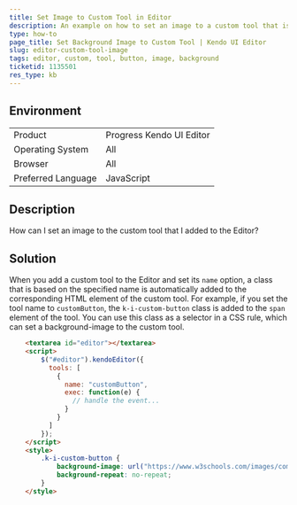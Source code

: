 ```yaml
---
title: Set Image to Custom Tool in Editor
description: An example on how to set an image to a custom tool that is added to the Kendo UI Editor.
type: how-to
page_title: Set Background Image to Custom Tool | Kendo UI Editor
slug: editor-custom-tool-image
tags: editor, custom, tool, button, image, background
ticketid: 1135501
res_type: kb
---
```


## Environment

<table>
 <tr>
  <td>Product</td>
  <td>Progress Kendo UI Editor</td>
 </tr>
 <tr>
  <td>Operating System</td>
  <td>All</td>
 </tr>
 <tr>
  <td>Browser</td>
  <td>All</td>
 </tr>
 <tr>
  <td>Preferred Language</td>
  <td>JavaScript</td>
 </tr>
</table>

## Description

How can I set an image to the custom tool that I added to the Editor?

## Solution

When you add a custom tool to the Editor and set its `name` option, a class that is based on the specified name is automatically added to the corresponding HTML element of the custom tool. For example, if you set the tool name to `customButton`, the `k-i-custom-button` class is added to the `span` element of the tool. You can use this class as a selector in a CSS rule, which can set a background-image to the custom tool.

```html
	<textarea id="editor"></textarea>
	<script>
		$("#editor").kendoEditor({
		  tools: [
			{
			  name: "customButton",
			  exec: function(e) {
				// handle the event...
			  }
			}
		  ]
		});
	</script>
	<style>  
		.k-i-custom-button {
			background-image: url("https://www.w3schools.com/images/compatible_chrome.gif");
			background-repeat: no-repeat;
		}
	</style>
```
